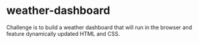 # weather-dashboard
Challenge is to build a weather dashboard that will run in the browser and feature dynamically updated HTML and CSS.
